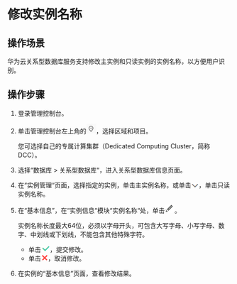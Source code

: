 # 修改实例名称<a name="TOPIC_0142028523"></a>

## 操作场景<a name="section241540814823"></a>

华为云关系型数据库服务支持修改主实例和只读实例的实例名称，以方便用户识别。

## 操作步骤<a name="section45421719172826"></a>

1.  登录管理控制台。
2.  单击管理控制台左上角的![](figures/region.png)，选择区域和项目。

    您可选择自己的专属计算集群（Dedicated Computing Cluster，简称DCC）。

3.  选择“数据库  \>  关系型数据库“，进入关系型数据库信息页面。
4.  在“实例管理“页面，选择指定的实例，单击主实例名称，或单击![](figures/next.png)，单击只读实例名称。
5.  在“基本信息”，在“实例信息“模块“实例名称“处，单击![](figures/modify.png)。

    实例名称长度最大64位，必须以字母开头，可包含大写字母、小写字母、数字、中划线或下划线，不能包含其他特殊字符。

    -   单击![](figures/done.png)，提交修改。
    -   单击![](figures/failed.png)，取消修改。

6.  在实例的“基本信息”页面，查看修改结果。

